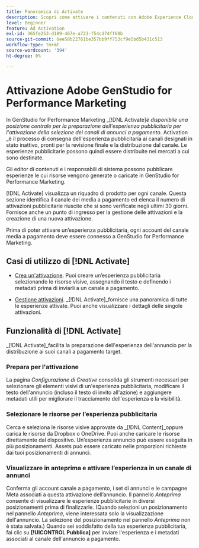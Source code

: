 ```yaml
---
title: Panoramica di Activate
description: Scopri come attivare i contenuti con Adobe Experience Cloud e applicazioni di terze parti.
level: Beginner
feature: Ad Activation
exl-id: 365fe253-d189-467e-a723-f54cd74ff60b
source-git-commit: 6ee58b22761be357bb9ff753cf9e5bd5b431c513
workflow-type: tm+mt
source-wordcount: '394'
ht-degree: 0%

---
```


# Attivazione Adobe GenStudio for Performance Marketing

In GenStudio for Performance Marketing _[!DNL Activate]_è disponibile una posizione centrale per la preparazione dell&#39;esperienza pubblicitaria per l&#39;attivazione della selezione dei canali di annunci a pagamento._ Activation _è il processo di consegna dell&#39;esperienza pubblicitaria ai canali designati in stato inattivo, pronti per la revisione finale e la distribuzione dal canale. Le esperienze pubblicitarie possono quindi essere distribuite nei mercati a cui sono destinate.

Gli editor di contenuti e i responsabili di sistema possono pubblicare esperienze le cui risorse vengono generate o caricate in GenStudio for Performance Marketing.

[!DNL Activate] visualizza un riquadro di prodotto per ogni canale. Questa sezione identifica il canale dei media a pagamento ed elenca il numero di attivazioni pubblicitarie riuscite che si sono verificate negli ultimi 30 giorni. Fornisce anche un punto di ingresso per la gestione delle attivazioni e la creazione di una nuova attivazione.

Prima di poter attivare un’esperienza pubblicitaria, ogni account del canale media a pagamento deve essere connesso a GenStudio for Performance Marketing.

## Casi di utilizzo di [!DNL Activate]

* [Crea un&#39;attivazione](create-activation.md). Puoi creare un’esperienza pubblicitaria selezionando le risorse visive, assegnando il testo e definendo i metadati prima di inviarli a un canale a pagamento.

* [Gestione attivazioni](manage-activations.md). _[!DNL Activate]_fornisce una panoramica di tutte le esperienze attivate. Puoi anche visualizzare i dettagli delle singole attivazioni.

## Funzionalità di [!DNL Activate]

_[!DNL Activate]_facilita la preparazione dell&#39;esperienza dell&#39;annuncio per la distribuzione ai suoi canali a pagamento target.

### Prepara per l&#39;attivazione

La pagina _Configurazione di Creative_ consolida gli strumenti necessari per selezionare gli elementi visivi di un&#39;esperienza pubblicitaria, modificare il testo dell&#39;annuncio (incluso il testo di invito all&#39;azione) e aggiungere metadati utili per migliorare il tracciamento dell&#39;esperienza e la visibilità.

### Selezionare le risorse per l’esperienza pubblicitaria

Cerca e seleziona le risorse visive approvate da _[!DNL Content]_oppure carica le risorse da Dropbox o OneDrive. Puoi anche caricare le risorse direttamente dal dispositivo. Un’esperienza annuncio può essere eseguita in più posizionamenti. Assets può essere caricato nelle proporzioni richieste dai tuoi posizionamenti di annunci.

### Visualizzare in anteprima e attivare l’esperienza in un canale di annunci

Conferma gli account canale a pagamento, i set di annunci e le campagne Meta associati a questa attivazione dell’annuncio. Il pannello _Anteprima_ consente di visualizzare le esperienze pubblicitarie in diversi posizionamenti prima di finalizzarle. (Quando selezioni un posizionamento nel pannello _Anteprima_, viene interessata solo la visualizzazione dell&#39;annuncio. La selezione del posizionamento nel pannello _Anteprima_ non è stata salvata.) Quando sei soddisfatto della tua esperienza pubblicitaria, fai clic su **[!UICONTROL Pubblica]** per inviare l&#39;esperienza e i metadati associati al canale dell&#39;annuncio a pagamento.
